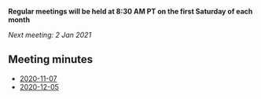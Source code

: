 **Regular meetings will be held at 8:30 AM PT on the first Saturday of each month**

_Next meeting: 2 Jan 2021_

## Meeting minutes
- [2020-11-07](20201107.md)
- [2020-12-05](20201205.md)
